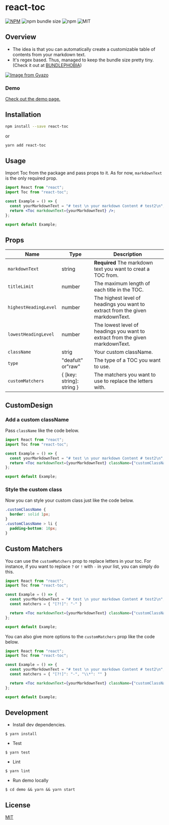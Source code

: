 # react-toc

[![NPM](https://img.shields.io/npm/v/react-toc.svg)](https://www.npmjs.com/package/react-toc)
![npm bundle size](https://img.shields.io/bundlephobia/minzip/react-toc?color=%2355C503)
![npm](https://img.shields.io/npm/dw/react-toc?color=%23C43737)
![MIT](https://img.shields.io/github/license/K-Sato1995/react-toc?color=%23F6F623)

## Overview

- The idea is that you can automatically create a customizable table of contents from your markdown text.
- It's regex based. Thus, managed to keep the bundle size pretty tiny.(Check it out at [BUNDLEPHOBIA](https://bundlephobia.com/package/react-toc))


[![Image from Gyazo](https://i.gyazo.com/3e63575305ea5c12e1d52b73a96cdfaa.gif)](https://gyazo.com/3e63575305ea5c12e1d52b73a96cdfaa)

### Demo

[Check out the demo page.](https://react-toc-k-sato1995.vercel.app/)

## Installation

```bash
npm install --save react-toc
```

or

```bash
yarn add react-toc
```

## Usage

Import Toc from the package and pass props to it. As for now, `markdownText` is the only required prop.

```jsx
import React from "react";
import Toc from "react-toc";

const Example = () => {
  const yourMarkdownText = "# test \n your markdown Content # test2\n";
  return <Toc markdownText={yourMarkdownText} />;
};

export default Example;
```

## Props

| Name                 | Type              | Description                                                                   |
| -------------------- | ----------------- | ----------------------------------------------------------------------------- |
| `markdownText`       | string            | **Required** The markdown text you want to creat a TOC from.                  |
| `titleLimit`         | number            | The maximum length of each title in the TOC.                                  |
| `highestHeadingLevel` | number            | The highest level of headings you want to extract from the given markdownText. |
| `lowestHeadingLevel` | number            | The lowest level of headings you want to extract from the given markdownText. |
| `className`          | strig             | Your custom className.                                                        |
| `type`               | "deafult" or"raw" | The type of a TOC you want to use.                                            |
| `customMatchers`     | { [key: string]: string } | The matchers you want to use to replace the letters with.             |

## CustomDesign

### Add a custom className

Pass `className` like the code below.

```jsx
import React from "react";
import Toc from "react-toc";

const Example = () => {
  const yourMarkdownText = "# test \n your markdown Content # test2\n";
  return <Toc markdownText={yourMarkdownText} className={"customClassName"} />;
};

export default Example;
```

### Style the custom class

Now you can style your custom class just like the code below.

```css
.customClassName {
  border: solid 1px;
}
.customClassName > li {
  padding-bottom: 10px;
}
```


## Custom Matchers

You can use the `customMatchers` prop to replace letters in your toc.
For instance, if you want to replace `?` or `!` with `-` in your list, you can simply do this.

```jsx
import React from "react";
import Toc from "react-toc";

const Example = () => {
  const yourMarkdownText = "# test \n your markdown Content # test2\n";
  const matchers = { "[?!]": "-" }

  return <Toc markdownText={yourMarkdownText} className={"customClassName"} customMatchers={matchers}/>;
};

export default Example;
```

You can also give more options to the `customMatchers` prop like the code below.

```jsx
import React from "react";
import Toc from "react-toc";

const Example = () => {
  const yourMarkdownText = "# test \n your markdown Content # test2\n";
  const matchers = { "[?!]": "-", "\\*": "" }

  return <Toc markdownText={yourMarkdownText} className={"customClassName"} customMatchers={matchers}/>;
};

export default Example;
```


## Development

- Install dev dependencies.

```
$ yarn install
```

- Test

```
$ yarn test
```

- Lint

```
$ yarn lint
```

- Run demo locally

```
$ cd demo && yarn && yarn start
```

## License

[MIT](https://github.com/K-Sato1995/react-toc/blob/master/LICENSE)

